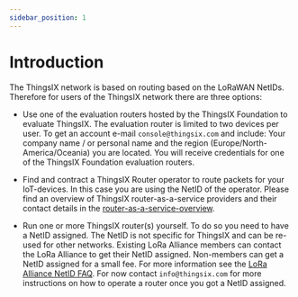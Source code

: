 ```yaml
---
sidebar_position: 1
---
```


# Introduction

The ThingsIX network is based on routing based on the LoRaWAN NetIDs. Therefore for users of the ThingsIX network there are three options:

- Use one of the evaluation routers hosted by the ThingsIX Foundation to evaluate ThingsIX. The evaluation router is limited to two devices per user. To get an account e-mail `console@thingsix.com` and include: Your company name / or personal name and the region (Europe/North-America/Oceania) you are located. You will receive credentials for one of the ThingsIX Foundation evaluation routers.

- Find and contract a ThingsIX Router operator to route packets for your IoT-devices. In this case you are using the NetID of the operator. Please find an overview of ThingsIX router-as-a-service providers and their contact details in the [router-as-a-service-overview](./router-overview.md).

- Run one or more ThingsIX router(s) yourself. To do so you need to have a NetID assigned. The NetID is not specific for ThingsIX and can be re-used for other networks. Existing LoRa Alliance members can contact the LoRa Alliance to get their NetID assigned. Non-members can get a NetID assigned for a small fee. For more information see the [LoRa Alliance NetID FAQ](https://lora-alliance.org/resource_hub/netid-faqs/). For now contact `info@thingsix.com` for more instructions on how to operate a router once you got a NetID assigned. 